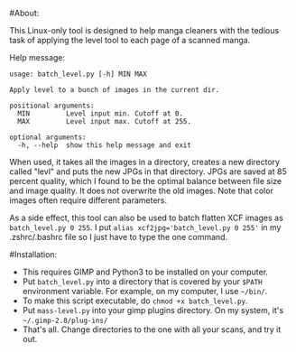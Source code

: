 #About:

This Linux-only tool is designed to help manga cleaners with the tedious task of applying the level tool to each page of a scanned manga.

Help message:

    usage: batch_level.py [-h] MIN MAX

    Apply level to a bunch of images in the current dir.

    positional arguments:
      MIN         Level input min. Cutoff at 0.
      MAX         Level input max. Cutoff at 255.

    optional arguments:
      -h, --help  show this help message and exit

When used, it takes all the images in a directory, creates a new directory called "levl" and puts the new JPGs in that directory. JPGs are saved at 85 percent quality, which I found to be the optimal balance between file size and image quality. It does not overwrite the old images. Note that color images often require different parameters.
  
As a side effect, this tool can also be used to batch flatten XCF images as `batch_level.py 0 255`. I put `alias xcf2jpg='batch_level.py 0 255'` in my .zshrc/.bashrc file so I just have to type the one command.

#Installation:
- This requires GIMP and Python3 to be installed on your computer.
- Put `batch_level.py` into a directory that is covered by your `$PATH` environment variable. For example, on my computer, I use `~/bin/`.
- To make this script executable, do `chmod +x batch_level.py`.
- Put `mass-level.py` into your gimp plugins directory. On my system, it's `~/.gimp-2.8/plug-ins/`
- That's all. Change directories to the one with all your scans, and try it out.
